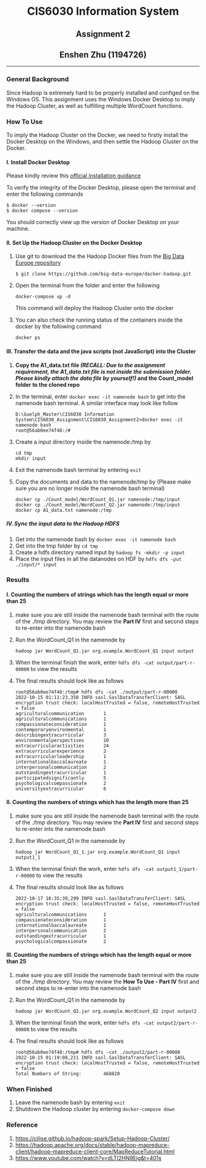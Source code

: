 # <div style="text-align: center;">CIS6030 Information System</div>

## <div style="text-align: center;">Assignment 2</div>

## <div style="text-align: center;"> Enshen Zhu (1194726)</div>

****

### General Background

Since Hadoop is extremely hard to be properly installed and configed on the Windows OS. This assignment uses the Windows
Docker Desktop to imply the Hadoop Cluster, as well as fulfilling multiple WordCount functions.

### How To Use

To imply the Hadoop Cluster on the Docker, we need to firstly install the Docker Desktop on the Windows, and then settle
the Hadoop Cluster on the Docker.

#### I. Install Docker Desktop

Please kindly review this [official installation guidance](https://docs.docker.com/desktop/install/windows-install/)

To verify the integrity of the Docker Desktop, please open the terminal and enter the following commands

```
$ docker --version
$ docker compose --version
```

You should correctly view up the version of Docker Desktop on your machine.

#### II. Set Up the Hadoop Cluster on the Docker Desktop

1. Use git to download the the Hadoop Docker files from
   the [Big Data Europe repository](https://github.com/big-data-europe/docker-hadoop)

   ```$ git clone https://github.com/big-data-europe/docker-hadoop.git```
2. Open the terminal from the folder and enter the following

   ```docker-compose up -d```

   This command will deploy the Hadoop Cluster onto the docker

3. You can also check the running status of the containers inside the docker by the following command

   ```docker ps```

#### III. Transfer the data and the java scripts (not JavaScript) into the Cluster

1. <b>Copy the A1_data.txt file <em>(RECALL: Due to the assignment requirement, the A1_data.txt file is not inside the
   submission folder. Please kindly attach the data file by yourself!)</em> and the Count_model folder to the cloned
   repo</b>
2. In the terminal, enter ```docker exec -it namenode bash``` to get into the namenode bash terminal. A similar
   interface may look like follow

   ```
   D:\Guelph_Master\CIS6030 Information System\CIS6030_Assignment\CIS6030_Assignment2>docker exec -it namenode bash
   root@56ab0ee74f48:/#
   ```
3. Create a input directory inside the namenode:/tmp by
   ```
   cd tmp
   mkdir input
   ```
4. Exit the namenode bash terminal by entering ```exit```
5. Copy the documents and data to the namenode/tmp by (Please make sure you are no longer inside the namenode bash
   terminal)

   ```
   docker cp ./Count_model/WordCount_Q1.jar namenode:/tmp/input
   docker cp ./Count_model/WordCount_Q2.jar namenode:/tmp/input
   docker cp A1_data.txt namenode:/tmp
   ```

##### IV. Sync the input data to the Hadoop HDFS

1. Get into the namenode bash by  ```docker exec -it namenode bash```
2. Get into the tmp folder by ```cd tmp```
3. Create a hdfs directory named input by ```hadoop fs -mkdir -p input```
4. Place the input files in all the datanodes on HDF by ```hdfs dfs -put ./input/* input```

### Results

#### I. Counting the numbers of strings which has the length equal or more than 25

1. make sure you are still inside the namenode bash terminal with the route of the ./tmp directory. You may review
   the <b>Part IV</b> first and second steps to re-enter into the namenode bash
2. Run the WordCount_Q1 in the namenode by

   ```
   hadoop jar WordCount_Q1.jar org.example.WordCount_Q1 input output
   ```

3. When the terminal finish the work, enter ```hdfs dfs -cat output/part-r-00000``` to view the results
4. The final results should look like as follows

   ```
   root@56ab0ee74f48:/tmp# hdfs dfs -cat ./output/part-r-00000
   2022-10-15 01:11:23,350 INFO sasl.SaslDataTransferClient: SASL encryption trust check: localHostTrusted = false, remoteHostTrusted = false
   agriculturalcommunication       1
   agriculturalcommunications      1
   compassionateconsideration      1
   contemporaryenvironmental       1
   describingextracurricular       3
   environmentalperspectives       10
   extracurricularactivities       24
   extracurricularexperience       2
   extracurricularleadership       1
   internationalbaccalaureate      1
   interpersonalcommunication      2
   outstandingextracurricular      1
   participatedsignificantly       5
   psychologicalcompassionate      2
   universityextracurricular       6
   ```
   
#### II. Counting the numbers of strings which has the length more than 25
1. make sure you are still inside the namenode bash terminal with the route of the ./tmp directory. You may review
   the <b>Part IV</b> first and second steps to re-enter into the namenode bash
2. Run the WordCount_Q1 in the namenode by

   ```
   hadoop jar WordCount_Q1_1.jar org.example.WordCount_Q1 input output1_1
   ```

3. When the terminal finish the work, enter ```hdfs dfs -cat output1_1/part-r-00000``` to view the results
4. The final results should look like as follows
   ```
   2022-10-17 16:35:39,299 INFO sasl.SaslDataTransferClient: SASL encryption trust check: localHostTrusted = false, remoteHostTrusted = false
   agriculturalcommunications      1
   compassionateconsideration      1
   internationalbaccalaureate      1
   interpersonalcommunication      2
   outstandingextracurricular      1
   psychologicalcompassionate      2
   ```

#### III. Counting the numbers of strings which has the length equal or more than 25

1. make sure you are still inside the namenode bash terminal with the route of the ./tmp directory. You may review
   the <b>How To Use - Part IV</b> first and second steps to re-enter into the namenode bash
2. Run the WordCount_Q1 in the namenode by

   ```
   hadoop jar WordCount_Q2.jar org.example.WordCount_Q2 input output2
   ```

3. When the terminal finish the work, enter ```hdfs dfs -cat output2/part-r-00000``` to view the results
4. The final results should look like as follows
   ```
   root@56ab0ee74f48:/tmp# hdfs dfs -cat ./output2/part-r-00000
   2022-10-15 01:19:08,211 INFO sasl.SaslDataTransferClient: SASL encryption trust check: localHostTrusted = false, remoteHostTrusted = false
   Total Numbers of String:        468820
   ```

### When Finished
1. Leave the namenode bash by entering ```exit```
2. Shutdown the Hadoop cluster by entering ```docker-compose down```

### Reference

1. https://cjlise.github.io/hadoop-spark/Setup-Hadoop-Cluster/
2. https://hadoop.apache.org/docs/stable/hadoop-mapreduce-client/hadoop-mapreduce-client-core/MapReduceTutorial.html
3. https://www.youtube.com/watch?v=dLTI2HN9Ejg&t=401s
